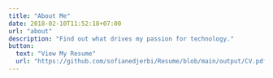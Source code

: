 ```yaml
---
title: "About Me"
date: 2018-02-10T11:52:18+07:00
url: "about"
description: "Find out what drives my passion for technology."
button: 
  text: "View My Resume"
  url: "https://github.com/sofianedjerbi/Resume/blob/main/output/CV.pdf?raw=true"
---
```

